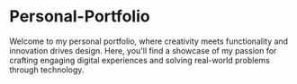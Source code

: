 # Personal-Portfolio
Welcome to my personal portfolio, where creativity meets functionality and innovation drives design. Here, you'll find a showcase of my passion for crafting engaging digital experiences and solving real-world problems through technology.
